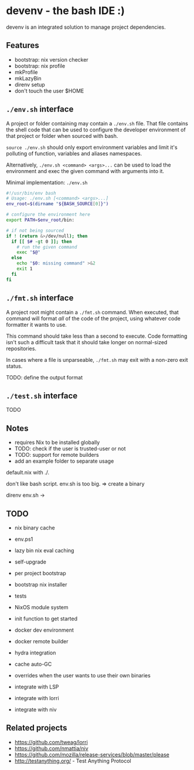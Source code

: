# devenv - the bash IDE :)

devenv is an integrated solution to manage project dependencies.

## Features

* bootstrap: nix version checker
* bootstrap: nix profile
* mkProfile
* mkLazyBin
* direnv setup
* don't touch the user $HOME

## `./env.sh` interface

A project or folder containing may contain a `./env.sh` file. That file
contains the shell code that can be used to configure the developer environment
of that project or folder when sourced with bash.

`source ./env.sh` should only export environment variables and limit it's
polluting of function, variables and aliases namespaces.

Alternatively, `./env.sh <command> <args>...` can be used to load the
environment and exec the given command with arguments into it.

Minimal implementation:
`./env.sh`
```sh
#!/usr/bin/env bash
# Usage: ./env.sh [<command> <args>...]
env_root=$(dirname "${BASH_SOURCE[0]}")

# configure the environment here
export PATH=$env_root/bin:

# if not being sourced
if ! (return &>/dev/null); then
  if [[ $# -gt 0 ]]; then
    # run the given command
    exec "$@"
  else
    echo "$0: missing command" >&2
    exit 1
  fi
fi
```

## `./fmt.sh` interface

A project root might contain a `./fmt.sh` command. When executed, that command
will format *all* of the code of the project, using whatever code formatter it
wants to use.

This command should take less than a second to execute. Code formatting
isn't such a difficult task that it should take longer on normal-sized
repositories.

In cases where a file is unparseable, `./fmt.sh` may exit with a non-zero exit
status.

TODO: define the output format

## `./test.sh` interface

TODO

## Notes

* requires Nix to be installed globally
* TODO: check if the user is trusted-user or not
* TODO: support for remote builders
* add an example folder to separate usage


default.nix with ./.

don't like bash script. env.sh is too big. => create a binary

direnv env.sh ->

## TODO

* nix binary cache

* env.ps1
* lazy bin nix eval caching
* self-upgrade
* per project bootstrap
* bootstrap nix installer
* tests
* NixOS module system
* init function to get started
* docker dev environment
* docker remote builder
* hydra integration
* cache auto-GC
* overrides when the user wants to use their own binaries
* integrate with LSP
* integrate with lorri
* integrate with niv

## Related projects

* https://github.com/tweag/lorri
* https://github.com/nmattia/niv
* https://github.com/mozilla/release-services/blob/master/please
* http://testanything.org/ - Test Anything Protocol
